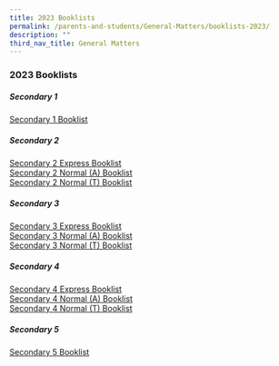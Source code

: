 ```yaml
---
title: 2023 Booklists
permalink: /parents-and-students/General-Matters/booklists-2023/
description: ""
third_nav_title: General Matters
---
```

### 2023 Booklists

##### Secondary 1

[Secondary 1 Booklist](/files/Booklists/Serangoon%20Secondary%20School%20Booklist%202023%20S1.pdf)

##### Secondary 2

[Secondary 2 Express Booklist](/files/Booklists/Serangoon%20Secondary%20School%20Booklist%202023%202E.pdf) <br>
[Secondary 2 Normal (A) Booklist](/files/Booklists/Serangoon%20Secondary%20School%20Booklist%202023%202NA.pdf) <br>
[Secondary 2 Normal (T) Booklist](/files/Booklists/Serangoon%20Secondary%20School%20Booklist%202023%202NT.pdf)

##### Secondary 3

[Secondary 3 Express Booklist](/files/Booklists/Serangoon%20Secondary%20School%20Booklist%202023%203E.pdf) <br>
[Secondary 3 Normal (A) Booklist](/files/Booklists/Serangoon%20Secondary%20School%20Booklist%202023%203NA.pdf) <br>
[Secondary 3 Normal (T) Booklist](/files/Booklists/Serangoon%20Secondary%20School%20Booklist%202023%203NT.pdf)

##### Secondary 4

[Secondary 4 Express Booklist](/files/Serangoon%20Secondary%20School%20Booklist%202022%204E.pdf) <br>
[Secondary 4 Normal (A) Booklist](/files/Serangoon%20Secondary%20School%20Booklist%202022%204NA.pdf) <br>
[Secondary 4 Normal (T) Booklist](/files/Serangoon%20Secondary%20School%20Booklist%202022%204NT.pdf)

##### Secondary 5

[Secondary 5 Booklist](/files/Booklists/Serangoon%20Secondary%20School%20Booklist%202023%20S5.pdf)